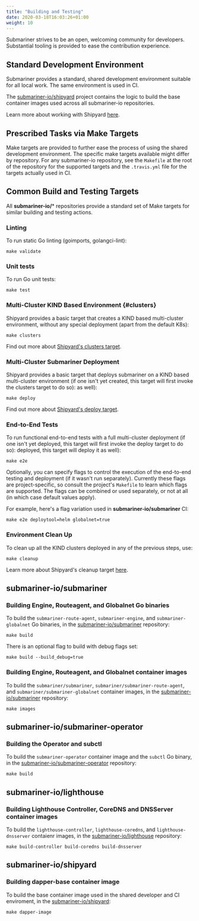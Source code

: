 ```yaml
---
title: "Building and Testing"
date: 2020-03-18T16:03:26+01:00
weight: 10
---
```


Submariner strives to be an open, welcoming community for developers.
Substantial tooling is provided to ease the contribution experience.

## Standard Development Environment

Submariner provides a standard, shared development environment suitable for all
local work. The same environment is used in CI.

The [submariner-io/shipyard](https://github.com/submariner-io/shipyard) project
contains the logic to build the base container images used across all
submariner-io repositories.

Learn more about working with Shipyard [here](../shipyard).

## Prescribed Tasks via Make Targets

Make targets are provided to further ease the process of using the shared
development environment. The specific make targets available might differ by
repository. For any submariner-io repository, see the `Makefile` at the root of
the repository for the supported targets and the `.travis.yml` file for the
targets actually used in CI.

## Common Build and Testing Targets

All **submariner-io/**\* repositories provide a standard set of Make targets for
similar building and testing actions.

### Linting

To run static Go linting (goimports, golangci-lint):

```
make validate
```

### Unit tests

To run Go unit tests:

```
make test
```

### Multi-Cluster KIND Based Environment {#clusters}

Shipyard provides a basic target that creates a KIND based multi-cluster
environment, without any special deployment (apart from the default K8s):

```
make clusters
```

Find out more about [Shipyard's clusters target](../shipyard#clusters).

### Multi-Cluster Submariner Deployment

Shipyard provides a basic target that deploys submariner on a KIND based
multi-cluster environment (if one isn't yet created, this target will first invoke the clusters target to do so):
as well):

```
make deploy
```

Find out more about [Shipyard's deploy target](../shipyard#deploy).

### End-to-End Tests

To run functional end-to-end tests with a full multi-cluster deployment (if one isn't yet deployed, this target will first invoke the deploy target to do so):
deployed, this target will deploy it as well):

```
make e2e
```

Optionally, you can specify flags to control the execution of the end-to-end
testing and deployment (if it wasn't run separately).
Currently these flags are project-specific, so consult the project's
`Makefile` to learn which flags are supported.
The flags can be combined or used separately, or not at all (in which case
default values apply).

For example, here's a flag variation used in **submariner-io/submariner** CI:

```
make e2e deploytool=helm globalnet=true
```

### Environment Clean Up

To clean up all the KIND clusters deployed in any of the previous steps, use:

```
make cleanup
```

Learn more about Shipyard's cleanup target [here](../shipyard#cleanup).

## submariner-io/submariner

### Building Engine, Routeagent, and Globalnet Go binaries

To build the `submariner-route-agent`, `submariner-engine`, and
`submariner-globalnet` Go binaries, in the [submariner-io/submariner][1]
repository:

```
make build
```

There is an optional flag to build with debug flags set:

```
make build --build_debug=true
```

### Building Engine, Routeagent, and Globalnet container images

To build the `submariner/submariner`, `submariner/submariner-route-agent`, and
`submariner/submariner-globalnet` container images, in the
[submariner-io/submariner][1] repository:

```
make images
```

## submariner-io/submariner-operator

### Building the Operator and subctl

To build the `submariner-operator` container image and the `subctl` Go binary,
in the [submariner-io/submariner-operator][2] repository:

```
make build
```

## submariner-io/lighthouse

### Building Lighthouse Controller, CoreDNS and DNSServer container images

To build the `lighthouse-controller`, `lighthouse-coredns`, and
`lighthouse-dnsserver` contaienr images, in the [submariner-io/lighthouse][3]
repository:

```
make build-controller build-coredns build-dnsserver
```

## submariner-io/shipyard

### Building dapper-base container image

To build the base container image used in the shared developer and CI
enviroment, in the [submariner-io/shipyard][4]:

```
make dapper-image
```

[1]: https://github.com/submariner-io/submariner
[2]: https://github.com/submariner-io/submariner-operator
[3]: https://github.com/submariner-io/lighthouse
[4]: https://github.com/submariner-io/shipyard
